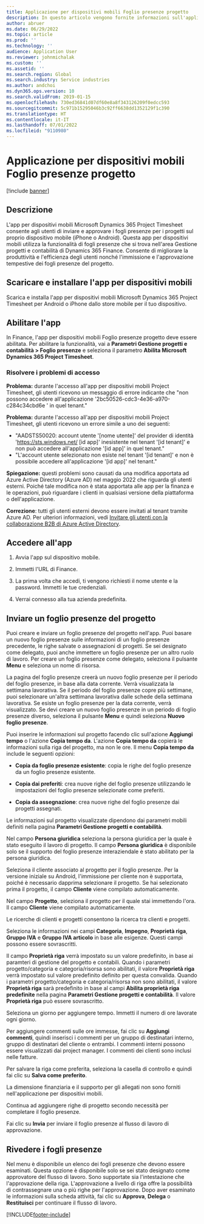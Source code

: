 ```yaml
---
title: Applicazione per dispositivi mobili Foglio presenze progetto
description: In questo articolo vengono fornite informazioni sull'applicazione per dispositivi mobili Microsoft Dynamics 365 Project Timesheet. L'app per dispositivi mobili Foglio presenze progetto consente agli utenti di inviare e approvare i fogli presenze per i progetti sul proprio dispositivo mobile.
author: abruer
ms.date: 06/29/2022
ms.topic: article
ms.prod: ''
ms.technology: ''
audience: Application User
ms.reviewer: johnmichalak
ms.custom: ''
ms.assetid: ''
ms.search.region: Global
ms.search.industry: Service industries
ms.author: andchoi
ms.dyn365.ops.version: 10
ms.search.validFrom: 2019-01-15
ms.openlocfilehash: 730ed36841d07df60e8a8f343126209f0edcc593
ms.sourcegitcommit: 5c971b15295046b3c92ff6638dd1352129f1c390
ms.translationtype: HT
ms.contentlocale: it-IT
ms.lasthandoff: 07/01/2022
ms.locfileid: "9110980"
---
```

# <a name="project-timesheet-mobile-application"></a>Applicazione per dispositivi mobili Foglio presenze progetto

[!include [banner](../includes/banner.md)]

## <a name="overview"></a>Descrizione

L'app per dispositivi mobili Microsoft Dynamics 365 Project Timesheet consente agli utenti di inviare e approvare i fogli presenze per i progetti sul proprio dispositivo mobile (iPhone o Android). Questa app per dispositivi mobili utilizza la funzionalità di fogli presenze che si trova nell'area Gestione progetti e contabilità di Dynamics 365 Finance. Consente di migliorare la produttività e l'efficienza degli utenti nonché l'immissione e l'approvazione tempestive dei fogli presenze del progetto.

## <a name="download-and-install-the-mobile-app"></a>Scaricare e installare l'app per dispositivi mobili

Scarica e installa l'app per dispositivi mobili Microsoft Dynamics 365 Project Timesheet per Android o iPhone dallo store mobile per il tuo dispositivo.

## <a name="enable-the-app"></a>Abilitare l'app 

In Finance, l'app per dispositivi mobili Foglio presenze progetto deve essere abilitata. Per abilitare la funzionalità, vai a **Parametri Gestione progetti e contabilità \> Foglio presenze** e seleziona il parametro **Abilita Microsoft Dynamics 365 Project Timesheet**.

### <a name="resolve-sign-in-issues"></a>Risolvere i problemi di accesso

**Problema:** durante l'accesso all'app per dispositivi mobili Project Timesheet, gli utenti ricevono un messaggio di errore indicante che "non possono accedere all'applicazione '2bc50526-cdc3-4e36-a970-c284c34cbd6e ' in quel tenant."

**Problema:** durante l'accesso all'app per dispositivi mobili Project Timesheet, gli utenti ricevono un errore simile a uno dei seguenti:

- "AADSTS50020: account utente '[nome utente]' del provider di identità 'https://sts.windows.net/ [id app]' inesistente nel tenant '[id tenant]' e non può accedere all'applicazione '[id app]' in quel tenant."
- "L'account utente selezionato non esiste nel tenant '[id tenant]' e non è possibile accedere all'applicazione '[id app]' nel tenant."

**Spiegazione:** questi problemi sono causati da una modifica apportata ad Azure Active Directory (Azure AD) nel maggio 2022 che riguarda gli utenti esterni. Poiché tale modifica non è stata apportata alle app per la finanza e le operazioni, può riguardare i clienti in qualsiasi versione della piattaforma o dell'applicazione.

**Correzione**: tutti gli utenti esterni devono essere invitati al tenant tramite Azure AD. Per ulteriori informazioni, vedi [Invitare gli utenti con la collaborazione B2B di Azure Active Directory](/power-platform/admin/invite-users-azure-active-directory-b2b-collaboration).

## <a name="sign-in-to-the-app"></a>Accedere all'app

1.  Avvia l'app sul dispositivo mobile.

2.  Immetti l'URL di Finance.

3.  La prima volta che accedi, ti vengono richiesti il nome utente e la password. Immetti le tue credenziali.

4. Verrai connesso alla tua azienda predefinita.

## <a name="submit-a-project-timesheet"></a>Inviare un foglio presenze del progetto

Puoi creare e inviare un foglio presenze del progetto nell'app. Puoi basare un nuovo foglio presenze sulle informazioni di un foglio presenze precedente, le righe salvate o assegnazioni di progetti. Se sei designato come delegato, puoi anche immettere un foglio presenze per un altro ruolo di lavoro. Per creare un foglio presenze come delegato, seleziona il pulsante **Menu** e seleziona un nome di risorsa.

La pagina del foglio presenze creerà un nuovo foglio presenze per il periodo del foglio presenze, in base alla data corrente. Verrà visualizzata la settimana lavorativa. Se il periodo del foglio presenze copre più settimane, puoi selezionare un'altra settimana lavorativa dalle schede della settimana lavorativa.
Se esiste un foglio presenze per la data corrente, verrà visualizzato. Se devi creare un nuovo foglio presenze in un periodo di foglio presenze diverso, seleziona il pulsante **Menu** e quindi seleziona **Nuovo foglio presenze**.

Puoi inserire le informazioni sul progetto facendo clic sull'azione **Aggiungi tempo** o l'azione **Copia tempo da**. L'azione **Copia tempo da** copierà le informazioni sulla riga del progetto, ma non le ore. Il menu **Copia tempo da** include le seguenti opzioni:

- **Copia da foglio presenze esistente**: copia le righe del foglio presenze da un foglio presenze esistente.

- **Copia dai preferiti**: crea nuove righe del foglio presenze utilizzando le impostazioni del foglio presenze selezionate come preferiti.

- **Copia da assegnazione**: crea nuove righe del foglio presenze dai progetti assegnati.

Le informazioni sul progetto visualizzate dipendono dai parametri mobili definiti nella pagina **Parametri Gestione progetti e contabilità**.

Nel campo **Persona giuridica** seleziona la persona giuridica per la quale è stato eseguito il lavoro di progetto. Il campo **Persona giuridica** è disponibile solo se il supporto del foglio presenze interaziendale è stato abilitato per la persona giuridica.

Seleziona il cliente associato al progetto per il foglio presenze. Per la versione iniziale su Android, l'immissione per cliente non è supportata, poiché è necessario dapprima selezionare il progetto. Se hai selezionato prima il progetto, il campo **Cliente** viene compilato automaticamente.

Nel campo **Progetto**, seleziona il progetto per il quale stai immettendo l'ora. Il campo **Cliente** viene compilato automaticamente.

Le ricerche di clienti e progetti consentono la ricerca tra clienti e progetti.

Seleziona le informazioni nei campi **Categoria**, **Impegno**, **Proprietà riga**, **Gruppo IVA** e **Gruppo IVA articolo** in base alle esigenze. Questi campi possono essere sovrascritti.

Il campo **Proprietà riga** verrà impostato su un valore predefinito, in base ai paramteri di gestione del progetto e contabili. Quando i parametri progetto/categoria e categoria/risorsa sono abilitati, il valore **Proprietà riga** verrà impostato sul valore predefinito definito per questa convalida. Quando i parametri progetto/categoria e categoria/risorsa non sono abilitati, il valore **Proprietà riga** sarà predefinito in base al campi **Abilita proprietà riga predefinite** nella pagina **Parametri Gestione progetti e contabilità**. Il valore **Proprietà riga** può essere sovrascritto.

Seleziona un giorno per aggiungere tempo. Immetti il numero di ore lavorate ogni giorno.

Per aggiungere commenti sulle ore immesse, fai clic su **Aggiungi commenti**, quindi inserisci i commenti per un gruppo di destinatari interno, gruppo di destinatari del cliente o entrambi.
I commenti interni possono essere visualizzati dai project manager. I commenti dei clienti sono inclusi nelle fatture.

Per salvare la riga come preferita, seleziona la casella di controllo e quindi fai clic su **Salva come preferito**.

La dimensione finanziaria e il supporto per gli allegati non sono forniti nell'applicazione per dispositivi mobili.

Continua ad aggiungere righe di progetto secondo necessità per completare il foglio presenze.

Fai clic su **Invia** per inviare il foglio presenze al flusso di lavoro di approvazione.

## <a name="review-timesheets"></a>Rivedere i fogli presenze

Nel menu è disponibile un elenco dei fogli presenze che devono essere esaminati. Questa opzione è disponibile solo se sei stato designato come approvatore del flusso di lavoro. Sono supportate sia l'intestazione che l'approvazione della riga. L'approvazione a livello di riga offre la possibilità di contrassegnare una o più righe per l'approvazione. Dopo aver esaminato le informazioni sulla scheda attività, fai clic su **Approva**, **Delega** o **Restituisci** per continuare il flusso di lavoro.


[!INCLUDE[footer-include](../includes/footer-banner.md)]
